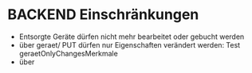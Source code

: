BACKEND Einschränkungen
=======================

- Entsorgte Geräte dürfen nicht mehr bearbeitet oder gebucht werden
- über geraet/ PUT dürfen nur Eigenschaften verändert werden: Test geraetOnlyChangesMerkmale
- über 